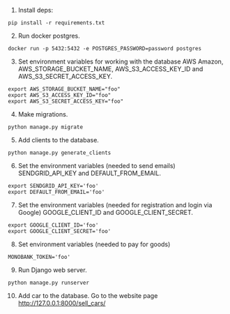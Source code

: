 1. Install deps:
```
pip install -r requirements.txt
```

2. Run docker postgres.
```
docker run -p 5432:5432 -e POSTGRES_PASSWORD=password postgres
```

3. Set environment variables for working with the database AWS Amazon,
AWS_STORAGE_BUCKET_NAME, AWS_S3_ACCESS_KEY_ID and AWS_S3_SECRET_ACCESS_KEY.
```
export AWS_STORAGE_BUCKET_NAME="foo"
export AWS_S3_ACCESS_KEY_ID="foo"
export AWS_S3_SECRET_ACCESS_KEY="foo"
```

4. Make migrations.
```
python manage.py migrate
```
5. Add clients to the database.
```
python manage.py generate_clients
```

6. Set the environment variables (needed to send emails)
SENDGRID_API_KEY and DEFAULT_FROM_EMAIL.
```
export SENDGRID_API_KEY='foo'
export DEFAULT_FROM_EMAIL='foo'
```

7. Set the environment variables (needed for registration and login via Google)
GOOGLE_CLIENT_ID and GOOGLE_CLIENT_SECRET.
```
export GOOGLE_CLIENT_ID='foo'
export GOOGLE_CLIENT_SECRET='foo'
```

8. Set environment variables (needed to pay for goods)
```
MONOBANK_TOKEN='foo'
```

9. Run Django web server.
```
python manage.py runserver
```

10. Add car to the database. Go to the website page http://127.0.0.1:8000/sell_cars/